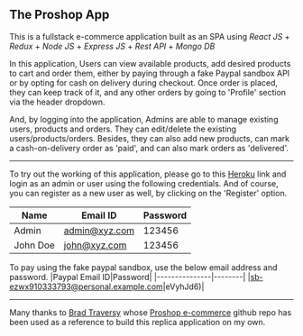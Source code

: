 ## The Proshop App

This is a fullstack e-commerce application built as an SPA using _React JS_ + _Redux_ + _Node JS_ + _Express JS_ + _Rest API_ + _Mongo DB_

In this application, Users can view available products, add desired products to cart and order them, either by paying through a fake Paypal sandbox API or by opting for cash on delivery during checkout. Once order is placed, they can keep track of it, and any other orders by going to 'Profile' section via the header dropdown.

And, by logging into the application, Admins are able to manage existing users, products and orders. They can edit/delete the existing users/products/orders. Besides, they can also add new products, can mark a cash-on-delivery order as 'paid', and can also mark orders as 'delivered'.

---

To try out the working of this application, please go to this [Heroku](https://the-proshop-app.herokuapp.com/) link and login as an admin or user using the following credentials. And of course, you can register as a new user as well, by clicking on the 'Register' option.

| Name     | Email ID      | Password |
| -------- | ------------- | -------- |
| Admin    | admin@xyz.com | 123456   |
| John Doe | john@xyz.com  | 123456   |

To pay using the fake paypal sandbox, use the below email address and password.
|Paypal Email ID|Password|
|---------------|--------|
|sb-ezwx910333793@personal.example.com|eVyhJd6)|

---

Many thanks to [Brad Traversy](https://github.com/bradtraversy) whose [Proshop e-commerce](https://github.com/bradtraversy/proshop_mern) github repo has been used as a reference to build this replica application on my own.
